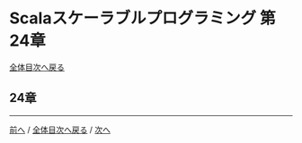 # Scalaスケーラブルプログラミング 第24章
[全体目次へ戻る](index.md)

## 24章

***

[前へ](c23.md) /
[全体目次へ戻る](index.md) /
[次へ](c25.md)
